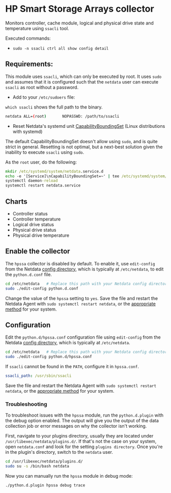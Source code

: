<!--
title: "HP Smart Storage Arrays monitoring with Netdata"
custom_edit_url: "https://github.com/netdata/netdata/edit/master/collectors/python.d.plugin/hpssa/README.md"
sidebar_label: "HP Smart Storage Arrays"
learn_status: "Published"
learn_topic_type: "References"
learn_rel_path: "Integrations/Monitor/Storage"
-->

# HP Smart Storage Arrays collector

Monitors controller, cache module, logical and physical drive state and temperature using `ssacli` tool.

Executed commands:

- `sudo -n ssacli ctrl all show config detail`

## Requirements:

This module uses `ssacli`, which can only be executed by root. It uses
`sudo` and assumes that it is configured such that the `netdata` user can execute `ssacli` as root without a password.

- Add to your `/etc/sudoers` file:

`which ssacli` shows the full path to the binary.

```bash
netdata ALL=(root)       NOPASSWD: /path/to/ssacli
```

- Reset Netdata's systemd
  unit [CapabilityBoundingSet](https://www.freedesktop.org/software/systemd/man/systemd.exec.html#Capabilities) (Linux
  distributions with systemd)

The default CapabilityBoundingSet doesn't allow using `sudo`, and is quite strict in general. Resetting is not optimal, but a next-best solution given the inability to execute `ssacli` using `sudo`.

As the `root` user, do the following:

```cmd
mkdir /etc/systemd/system/netdata.service.d
echo -e '[Service]\nCapabilityBoundingSet=~' | tee /etc/systemd/system/netdata.service.d/unset-capability-bounding-set.conf
systemctl daemon-reload
systemctl restart netdata.service
```

## Charts

- Controller status
- Controller temperature
- Logical drive status
- Physical drive status
- Physical drive temperature

## Enable the collector

The `hpssa` collector is disabled by default. To enable it, use `edit-config` from the
Netdata [config directory](https://github.com/netdata/netdata/blob/master/docs/configure/nodes.md), which is typically at `/etc/netdata`, to edit the `python.d.conf`
file.

```bash
cd /etc/netdata   # Replace this path with your Netdata config directory, if different
sudo ./edit-config python.d.conf
```

Change the value of the `hpssa` setting to `yes`. Save the file and restart the Netdata Agent with `sudo systemctl
restart netdata`, or the [appropriate method](https://github.com/netdata/netdata/blob/master/docs/configure/start-stop-restart.md) for your system.

## Configuration

Edit the `python.d/hpssa.conf` configuration file using `edit-config` from the
Netdata [config directory](https://github.com/netdata/netdata/blob/master/docs/configure/nodes.md), which is typically at `/etc/netdata`.

```bash
cd /etc/netdata   # Replace this path with your Netdata config directory, if different
sudo ./edit-config python.d/hpssa.conf
```

If `ssacli` cannot be found in the `PATH`, configure it in `hpssa.conf`.

```yaml
ssacli_path: /usr/sbin/ssacli
```

Save the file and restart the Netdata Agent with `sudo systemctl restart netdata`, or the [appropriate
method](https://github.com/netdata/netdata/blob/master/docs/configure/start-stop-restart.md) for your system.

### Troubleshooting

To troubleshoot issues with the `hpssa` module, run the `python.d.plugin` with the debug option enabled. The 
output will give you the output of the data collection job or error messages on why the collector isn't working.

First, navigate to your plugins directory, usually they are located under `/usr/libexec/netdata/plugins.d/`. If that's 
not the case on your system, open `netdata.conf` and look for the setting `plugins directory`. Once you're in the 
plugin's directory, switch to the `netdata` user.

```bash
cd /usr/libexec/netdata/plugins.d/
sudo su -s /bin/bash netdata
```

Now you can manually run the `hpssa` module in debug mode:

```bash
./python.d.plugin hpssa debug trace
```

